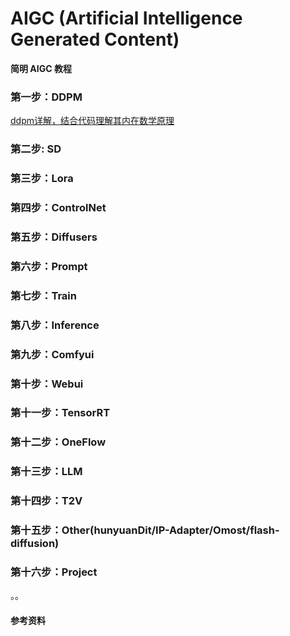 # AIGC (Artificial Intelligence Generated Content)

**简明 AIGC 教程**

### 第一步：DDPM

[ddpm详解，结合代码理解其内在数学原理](https://github.com/cvdong/Aigc_dong/blob/main/src/ddpm/Generating_flowers_using_DDPMs.ipynb)

### 第二步: SD

### 第三步：Lora

### 第四步：ControlNet

### 第五步：Diffusers

### 第六步：Prompt

### 第七步：Train

### 第八步：Inference

### 第九步：Comfyui

### 第十步：Webui

### 第十一步：TensorRT

### 第十二步：OneFlow

### 第十三步：LLM

### 第十四步：T2V

### 第十五步：Other(hunyuanDit/IP-Adapter/Omost/flash-diffusion)

### 第十六步：Project


。。

####  参考资料
